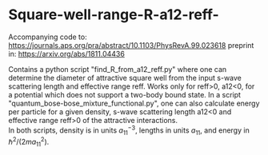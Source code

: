 # Square-well-range-R-a12-reff-
Accompanying code to:  https://journals.aps.org/pra/abstract/10.1103/PhysRevA.99.023618
preprint in: https://arxiv.org/abs/1811.04436

Contains a python script "find_R_from_a12_reff.py" where one can determine the diameter of attractive square well from the input s-wave scattering length and effective range reff. Works only for reff>0, a12<0, for a potential which does not support a two-body bound state. In a script "quantum_bose-bose_mixture_functional.py", one can also calculate energy per particle for a given density, s-wave scattering length a12<0 and effective range reff>0 of the attractive interactions.  
In both scripts, density is in units $a_{11}^{-3}$, lengths in units $a_{11}$, and energy in $\hbar^2 / (2 m a_{11}^2)$.
